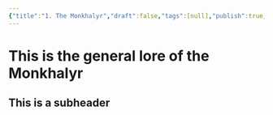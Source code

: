 ```yaml
---
{"title":"1. The Monkhalyr","draft":false,"tags":[null],"publish":true,"race":null,"culture":null,"path":"2. The Races/The Monkhalyr/index.md","permalink":"/2-the-races/the-monkhalyr/index/","PassFrontmatter":true}
---
```


# This is the general lore of the Monkhalyr

## This is a subheader